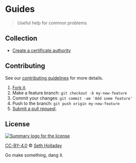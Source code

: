 # Guides

> Useful help for common problems

## Collection

 - [Create a certificate authority](create-certificate-authority.md)

## Contributing

See our [contributing guidelines](https://github.com/sholladay/fresh-cli/blob/master/CONTRIBUTING.md "Guidelines for participating in this project") for more details.

1. [Fork it](https://github.com/sholladay/fresh-cli/fork).
2. Make a feature branch: `git checkout -b my-new-feature`
3. Commit your changes: `git commit -am 'Add some feature'`
4. Push to the branch: `git push origin my-new-feature`
5. [Submit a pull request](https://github.com/sholladay/fresh-cli/compare "Submit code to this project for review.").

## License

<a rel="license" title="License Info" href="https://creativecommons.org/licenses/by/4.0">![Summary logo for the license](https://mirrors.creativecommons.org/presskit/buttons/88x31/svg/by.svg "Creative Commons License")</a>

<a rel="license" title="License for Guides" href="https://github.com/sholladay/guides/blob/master/LICENSE">CC-BY-4.0</a> © <a title="Author of Guides" xmlns:cc="https://creativecommons.org/ns#" href="https://seth-holladay.com" property="cc:attributionName" rel="cc:attributionURL">Seth Holladay</a>

Go make something, dang it.

